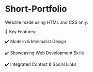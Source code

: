 # Short-Portfolio
Website made using HTML and CSS only. 

🔹 Key Features:

✔️ Modern & Minimalist Design

✔️ Showcasing Web Development Skills

✔️ Integrated Contact & Social Links
